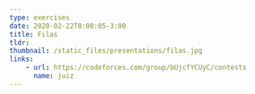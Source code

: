 ```yaml
---
type: exercises
date: 2020-02-22T8:00:05-3:00
title: Filas
tldr: 
thumbnail: /static_files/presentations/filas.jpg
links: 
    - url: https://codeforces.com/group/bUjcfYCUyC/contests
      name: juiz
---
```

